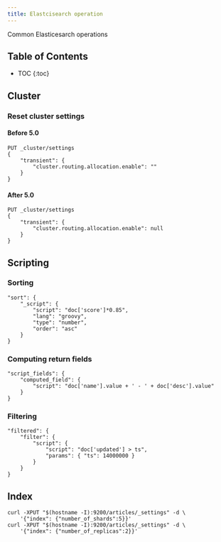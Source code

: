 ```yaml
---
title: Elastcisearch operation
---
```


Common Elasticesarch operations

<!--more-->

## Table of Contents

* TOC
{:toc}

## Cluster

### Reset cluster settings

#### Before 5.0

```
PUT _cluster/settings
{
    "transient": {
        "cluster.routing.allocation.enable": ""
    }
}
```

#### After 5.0

```
PUT _cluster/settings
{
    "transient": {
        "cluster.routing.allocation.enable": null
    }
}
```

## Scripting

### Sorting

```
"sort": {
    "_script": {
        "script": "doc['score']*0.85",
        "lang": "groovy",
        "type": "number",
        "order": "asc"
    }
}
```

### Computing return fields

```
"script_fields": {
    "computed_field": {
        "script": "doc['name'].value + ' - ' + doc['desc'].value"
    }
}
```

### Filtering

```
"filtered": {
    "filter": {
        "script": {
            "script": "doc['updated'] > ts",
            "params": { "ts": 14000000 }
        }
    }
}
```

## Index

```shell
curl -XPUT "$(hostname -I):9200/articles/_settings" -d \
    '{"index": {"number_of_shards":5}}'
curl -XPUT "$(hostname -I):9200/articles/_settings" -d \
    '{"index": {"number_of_replicas":2}}'
```
